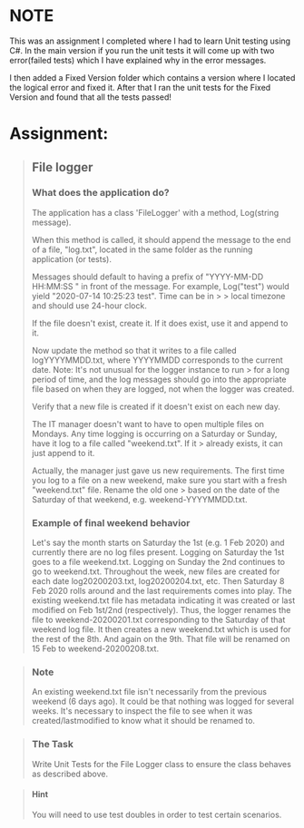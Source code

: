# NOTE
This was an assignment I completed where I had to learn Unit testing using C#. In the main version if you run the unit tests it will come up with two error(failed tests) which I have explained why in the error messages. 

I then added a Fixed Version folder which contains a version where I located the logical error and fixed it. After that I ran the unit tests for the Fixed Version and found that all the tests passed!

# Assignment:

> ## File logger
> 
> ### What does the application do?
> The application has a class 'FileLogger' with a method, Log(string message).
> 
> When this method is called, it should append the message to the end of a file, "log.txt", located in the same folder as the running application (or tests).
> 
> Messages should default to having a prefix of "YYYY-MM-DD HH:MM:SS " in front of the message. For example, Log("test") would yield "2020-07-14 10:25:23 test". Time can be in > > local timezone and should use 24-hour clock.
> 
> If the file doesn't exist, create it. If it does exist, use it and append to it.
> 
> Now update the method so that it writes to a file called logYYYYMMDD.txt, where YYYYMMDD corresponds to the current date. Note: It's not unusual for the logger instance to run > for a long period of time, and the log messages should go into the appropriate file based on when they are logged, not when the logger was created.
> 
> Verify that a new file is created if it doesn't exist on each new day.
> 
> The IT manager doesn't want to have to open multiple files on Mondays. Any time logging is occurring on a Saturday or Sunday, have it log to a file called "weekend.txt". If it > already exists, it can just append to it.
> 
> Actually, the manager just gave us new requirements. The first time you log to a file on a new weekend, make sure you start with a fresh "weekend.txt" file. Rename the old one > based on the date of the Saturday of that weekend, e.g. weekend-YYYYMMDD.txt.
> 
> ### Example of final weekend behavior
> Let's say the month starts on Saturday the 1st (e.g. 1 Feb 2020) and currently there are no log files present. Logging on Saturday the 1st goes to a file weekend.txt. Logging on Sunday the 2nd continues to go to weekend.txt. Throughout the week, new files are created for each date log20200203.txt, log20200204.txt, etc. Then Saturday 8 Feb 2020 rolls around and the last requirements comes into play. The existing weekend.txt file has metadata indicating it was created or last modified on Feb 1st/2nd (respectively). Thus, the logger renames the file to weekend-20200201.txt corresponding to the Saturday of that weekend log file. It then creates a new weekend.txt which is used for the rest of the 8th. And again on the 9th. That file will be renamed on 15 Feb to weekend-20200208.txt.

> ### Note
> An existing weekend.txt file isn't necessarily from the previous weekend (6 days ago). It could be that nothing was logged for several weeks. It's necessary to inspect the file to see when it was created/lastmodified to know what it should be renamed to.

> ### The Task
> Write Unit Tests for the File Logger class to ensure the class behaves as described above.

> #### Hint
> You will need to use test doubles in order to test certain scenarios.
